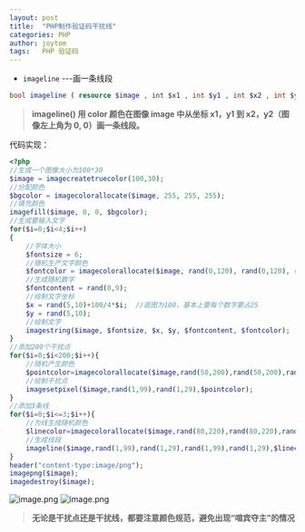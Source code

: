 ```yaml
---
layout: post
title:  "PHP制作验证码干扰线"
categories: PHP
author: joytom
tags:   PHP 验证码
---
```


- `imageline` ---画一条线段
```php
bool imageline ( resource $image , int $x1 , int $y1 , int $x2 , int $y2 , int $color )
```
>**imageline() 用 color 颜色在图像 image 中从坐标 x1，y1 到 x2，y2（图像左上角为 0, 0）画一条线段。**

代码实现：
```php
<?php
//生成一个图像大小为100*30
$image = imagecreatetruecolor(100,30);
//分配颜色
$bgcolor = imagecolorallocate($image, 255, 255, 255);
//填充颜色
imagefill($image, 0, 0, $bgcolor);
//生成要输入文字
for($i=0;$i<4;$i++)
{
	//字体大小
	$fontsize = 6;
	//随机生产文字颜色
	$fontcolor = imagecolorallocate($image, rand(0,120), rand(0,120), rand(0,120));
	//生成随机数字
	$fontcontent = rand(0,9);
	//绘制文字坐标
	$x = rand(5,10)+100/4*$i;  //底图为100，基本上要每个数字要占25
	$y = rand(5,10);
	//绘制文字
	imagestring($image, $fontsize, $x, $y, $fontcontent, $fontcolor);
}
//添加200个干扰点
for($i=0;$i<200;$i++){
	//随机产生颜色
	$pointcolor=imagecolorallocate($image,rand(50,200),rand(50,200),rand(50,200));
	//绘制干扰点
	imagesetpixel($image,rand(1,99),rand(1,29),$pointcolor);
}
//添加3条线
for($i=0;$i<=3;$i++){
	//为线生成随机颜色
	$linecolor=imagecolorallocate($image,rand(80,220),rand(80,220),rand(80,220));
	//生成线段
	imageline($image,rand(1,99),rand(1,29),rand(1,99),rand(1,29),$linecolor);
}
header("content-type:image/png");
imagepng($image);
imagedestroy($image);
```
![image.png](https://upload-images.jianshu.io/upload_images/13570975-584fe488c8252685.png?imageMogr2/auto-orient/strip%7CimageView2/2/w/1240)
![image.png](https://upload-images.jianshu.io/upload_images/13570975-b27774380eb3e022.png?imageMogr2/auto-orient/strip%7CimageView2/2/w/1240)

>**无论是干扰点还是干扰线，都要注意颜色规范，避免出现“喧宾夺主”的情况**
